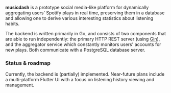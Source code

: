 **musicdash** is a prototype social media-like platform for dynamically aggregating users' Spotify plays in real time, preserving them in a database and allowing one to derive various interesting statistics about listening habits.

The backend is written primarily in Go, and consists of two components that are able to run independently: the primary HTTP REST server (using [Gin](https://gin-gonic.com/)), and the aggregator service which constantly monitors users' accounts for new plays. Both communicate with a PostgreSQL database server.

### Status & roadmap

Currently, the backend is (partially) implemented. Near-future plans include a multi-platform Flutter UI with a focus on listening history viewing and management.